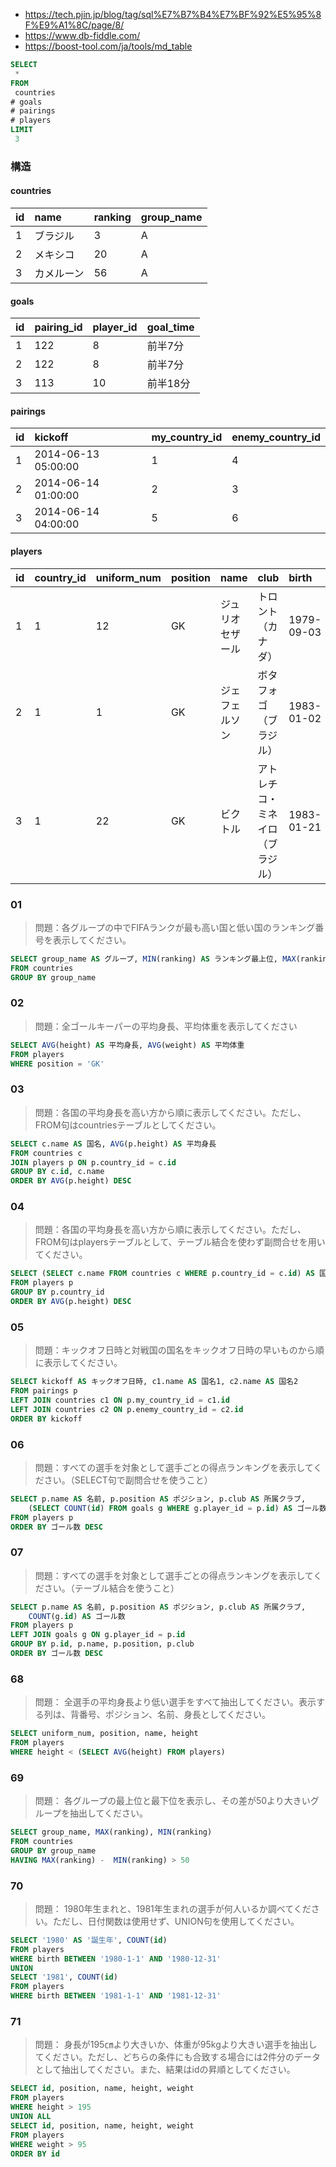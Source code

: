 - https://tech.pjin.jp/blog/tag/sql%E7%B7%B4%E7%BF%92%E5%95%8F%E9%A1%8C/page/8/
- https://www.db-fiddle.com/
- https://boost-tool.com/ja/tools/md_table

``` sql
SELECT
 * 
FROM
 countries
# goals
# pairings
# players
LIMIT
 3
```
### 構造

#### countries

|id|name|ranking|group_name|
|:----|:----|:----|:----|
|1|ブラジル|3|A|
|2|メキシコ|20|A|
|3|カメルーン|56|A|

#### goals

|id|pairing_id|player_id|goal_time|
|:----|:----|:----|:----|
|1|122|8|前半7分|
|2|122|8|前半7分|
|3|113|10|前半18分|

#### pairings

|id|kickoff|my_country_id|enemy_country_id|
|:----|:----|:----|:----|
|1|2014-06-13 05:00:00|1|4|
|2|2014-06-14 01:00:00|2|3|
|3|2014-06-14 04:00:00|5|6|

#### players

|id|country_id|uniform_num|position|name|club|birth|height|weight|
|:----|:----|:----|:----|:----|:----|:----|:----|:----|
|1|1|12|GK|ジュリオセザール|トロント（カナダ）|1979-09-03|186|79|
|2|1|1|GK|ジェフェルソン|ボタフォゴ（ブラジル）|1983-01-02|188|80|
|3|1|22|GK|ビクトル|アトレチコ・ミネイロ（ブラジル）|1983-01-21|193|84|


### 01
> 問題：各グループの中でFIFAランクが最も高い国と低い国のランキング番号を表示してください。

``` sql
SELECT group_name AS グループ, MIN(ranking) AS ランキング最上位, MAX(ranking) AS ランキング最下位
FROM countries
GROUP BY group_name
```

### 02
> 問題：全ゴールキーパーの平均身長、平均体重を表示してください

``` sql
SELECT AVG(height) AS 平均身長, AVG(weight) AS 平均体重
FROM players
WHERE position = 'GK'
```

### 03
> 問題：各国の平均身長を高い方から順に表示してください。ただし、FROM句はcountriesテーブルとしてください。

``` sql
SELECT c.name AS 国名, AVG(p.height) AS 平均身長
FROM countries c
JOIN players p ON p.country_id = c.id
GROUP BY c.id, c.name
ORDER BY AVG(p.height) DESC
```

### 04

> 問題：各国の平均身長を高い方から順に表示してください。ただし、FROM句はplayersテーブルとして、テーブル結合を使わず副問合せを用いてください。

``` sql
SELECT (SELECT c.name FROM countries c WHERE p.country_id = c.id) AS 国名, AVG(p.height) AS 平均身長
FROM players p
GROUP BY p.country_id
ORDER BY AVG(p.height) DESC
```

### 05

> 問題：キックオフ日時と対戦国の国名をキックオフ日時の早いものから順に表示してください。

``` sql
SELECT kickoff AS キックオフ日時, c1.name AS 国名1, c2.name AS 国名2
FROM pairings p
LEFT JOIN countries c1 ON p.my_country_id = c1.id
LEFT JOIN countries c2 ON p.enemy_country_id = c2.id
ORDER BY kickoff
```

### 06

> 問題：すべての選手を対象として選手ごとの得点ランキングを表示してください。（SELECT句で副問合せを使うこと）

``` sql
SELECT p.name AS 名前, p.position AS ポジション, p.club AS 所属クラブ, 
    (SELECT COUNT(id) FROM goals g WHERE g.player_id = p.id) AS ゴール数
FROM players p
ORDER BY ゴール数 DESC
```

### 07

> 問題：すべての選手を対象として選手ごとの得点ランキングを表示してください。（テーブル結合を使うこと）

``` sql
SELECT p.name AS 名前, p.position AS ポジション, p.club AS 所属クラブ, 
    COUNT(g.id) AS ゴール数
FROM players p
LEFT JOIN goals g ON g.player_id = p.id
GROUP BY p.id, p.name, p.position, p.club
ORDER BY ゴール数 DESC
```

### 68

> 問題：
全選手の平均身長より低い選手をすべて抽出してください。表示する列は、背番号、ポジション、名前、身長としてください。

``` sql
SELECT uniform_num, position, name, height
FROM players
WHERE height < (SELECT AVG(height) FROM players)
```

### 69

> 問題：
各グループの最上位と最下位を表示し、その差が50より大きいグループを抽出してください。

``` sql
SELECT group_name, MAX(ranking), MIN(ranking)
FROM countries
GROUP BY group_name
HAVING MAX(ranking) -  MIN(ranking) > 50
```

### 70

> 問題：
1980年生まれと、1981年生まれの選手が何人いるか調べてください。ただし、日付関数は使用せず、UNION句を使用してください。

``` sql
SELECT '1980' AS '誕生年', COUNT(id)
FROM players
WHERE birth BETWEEN '1980-1-1' AND '1980-12-31'
UNION
SELECT '1981', COUNT(id)
FROM players
WHERE birth BETWEEN '1981-1-1' AND '1981-12-31'
```


### 71

> 問題：
身長が195㎝より大きいか、体重が95kgより大きい選手を抽出してください。ただし、どちらの条件にも合致する場合には2件分のデータとして抽出してください。また、結果はidの昇順としてください。

``` sql
SELECT id, position, name, height, weight
FROM players
WHERE height > 195
UNION ALL
SELECT id, position, name, height, weight
FROM players
WHERE weight > 95
ORDER BY id
```

<!--
###

>

``` sql

```
-->


